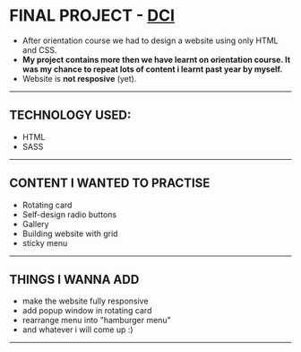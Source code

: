 # FINAL PROJECT - [DCI](https://digitalcareerinstitute.org/)

- After orientation course we had to design a website using only HTML and CSS.
- **My project contains more then we have learnt on orientation course. It was my chance to repeat lots of content i learnt past year by myself.**
- Website is **not resposive** (yet).

---

## TECHNOLOGY USED:
- HTML
- SASS

---

## CONTENT I WANTED TO PRACTISE
- Rotating card
- Self-design radio buttons
- Gallery 
- Building website with grid
- sticky menu

---

## THINGS I WANNA ADD
- make the website fully responsive 
- add popup window in rotating card
- rearrange menu into "hamburger menu"
- and whatever i will come up :)

---

